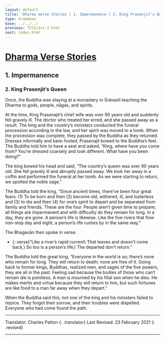 ```yaml
---
layout: default
title: 'Dharma Verse Stories | 1. Impermanence | 2. King Prasenjit’s Queen'
type: kramdown
base: ../../../
previous: T211c1v1-2.html
next: index.html
---
```


# [Dharma Verse Stories](index.html)
## 1. Impermanence
### 2. King Prasenjit’s Queen

Once, the Buddha was staying at a monastery in Śrāvastī teaching the Dharma to gods, people, nāgas, and spirits.

At the time, King Prasenajit’s chief wife was over 90 years old and suddenly fell gravely ill. The doctor who treated her erred, and she passed away as a result. The king and the country’s ministers conducted the funeral procession according to the law, and her spirit was moved to a tomb. When the procession was complete, they passed by the Buddha as they returned. Dresses informally and bare-footed, Prasenajit bowed to the Buddha’s feet. The Buddha told him to have a seat and asked, “King, where have you come from? You’re dressed coarsely and look different. What have you been doing?”

The king bowed his head and said, “The country’s queen was over 90 years old. She fell gravely ill and abruptly passed away. We took her away in a coffin and performed the funeral at her tomb. As we were starting to return, we spotted the noble sage.”

The Buddha told the king, “Since ancient times, there’ve been four great fears: (1) To be born and then (2) become old, withered, ill, and lusterless and (3) to die and then (4) for one’s spirit to depart and be separated from family and friends. These are the four. People aren’t given time to prepare; all things are impermanent and with difficulty do they remain for long. In a day, they are gone. A person’s life is likewise. Like the five rivers that flow non-stop day and night, a person’s life rushes by in the same way.”

The Bhagavān then spoke in verse:

* {:.verse}“Like a river’s rapid current\\
That leaves and doesn’t come back,\\
So too is a person’s life;\\
The departed don’t return.”

The Buddha told the great king, “Everyone in the world is so; there’s none who remain for long. They will return to death; none are free of it. Going back to former kings, Buddhas, realized men, and sages of the five powers, they are all in the past. Feeling sad because the bodies of those who can’t remain die is pointless. A man is mourned by his filial son when he dies. He makes merits and virtue because they will return to him, but such fortunes are like food to a man far away when they depart.”

When the Buddha said this, not one of the king and his ministers failed to rejoice. They forgot their sorrow, and their troubles were dispelled. Everyone who had come found the path.

---

Translator: Charles Patton
{: .translator}
Last Revised: 23 February 2021
{: .revised}

---
